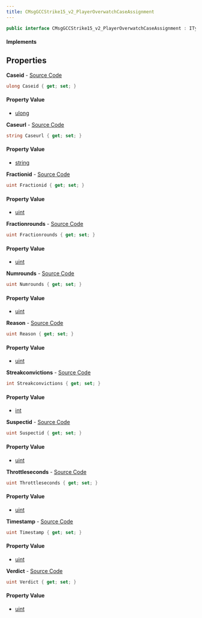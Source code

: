 ```yaml
---
title: CMsgGCCStrike15_v2_PlayerOverwatchCaseAssignment
---
```


```csharp
public interface CMsgGCCStrike15_v2_PlayerOverwatchCaseAssignment : ITypedProtobuf<CMsgGCCStrike15_v2_PlayerOverwatchCaseAssignment>, INativeHandle
```

#### Implements

## Properties

**Caseid** - [Source Code](https://github.com/swiftly-solution/swiftlys2/blob/master/managed/src/SwiftlyS2.Generated/Protobufs/Interfaces/CMsgGCCStrike15_v2_PlayerOverwatchCaseAssignment.cs#L13)

```csharp
ulong Caseid { get; set; }
```

#### Property Value

- [ulong](https://learn.microsoft.com/dotnet/api/system.uint64)

**Caseurl** - [Source Code](https://github.com/swiftly-solution/swiftlys2/blob/master/managed/src/SwiftlyS2.Generated/Protobufs/Interfaces/CMsgGCCStrike15_v2_PlayerOverwatchCaseAssignment.cs#L16)

```csharp
string Caseurl { get; set; }
```

#### Property Value

- [string](https://learn.microsoft.com/dotnet/api/system.string)

**Fractionid** - [Source Code](https://github.com/swiftly-solution/swiftlys2/blob/master/managed/src/SwiftlyS2.Generated/Protobufs/Interfaces/CMsgGCCStrike15_v2_PlayerOverwatchCaseAssignment.cs#L31)

```csharp
uint Fractionid { get; set; }
```

#### Property Value

- [uint](https://learn.microsoft.com/dotnet/api/system.uint32)

**Fractionrounds** - [Source Code](https://github.com/swiftly-solution/swiftlys2/blob/master/managed/src/SwiftlyS2.Generated/Protobufs/Interfaces/CMsgGCCStrike15_v2_PlayerOverwatchCaseAssignment.cs#L37)

```csharp
uint Fractionrounds { get; set; }
```

#### Property Value

- [uint](https://learn.microsoft.com/dotnet/api/system.uint32)

**Numrounds** - [Source Code](https://github.com/swiftly-solution/swiftlys2/blob/master/managed/src/SwiftlyS2.Generated/Protobufs/Interfaces/CMsgGCCStrike15_v2_PlayerOverwatchCaseAssignment.cs#L34)

```csharp
uint Numrounds { get; set; }
```

#### Property Value

- [uint](https://learn.microsoft.com/dotnet/api/system.uint32)

**Reason** - [Source Code](https://github.com/swiftly-solution/swiftlys2/blob/master/managed/src/SwiftlyS2.Generated/Protobufs/Interfaces/CMsgGCCStrike15_v2_PlayerOverwatchCaseAssignment.cs#L43)

```csharp
uint Reason { get; set; }
```

#### Property Value

- [uint](https://learn.microsoft.com/dotnet/api/system.uint32)

**Streakconvictions** - [Source Code](https://github.com/swiftly-solution/swiftlys2/blob/master/managed/src/SwiftlyS2.Generated/Protobufs/Interfaces/CMsgGCCStrike15_v2_PlayerOverwatchCaseAssignment.cs#L40)

```csharp
int Streakconvictions { get; set; }
```

#### Property Value

- [int](https://learn.microsoft.com/dotnet/api/system.int32)

**Suspectid** - [Source Code](https://github.com/swiftly-solution/swiftlys2/blob/master/managed/src/SwiftlyS2.Generated/Protobufs/Interfaces/CMsgGCCStrike15_v2_PlayerOverwatchCaseAssignment.cs#L28)

```csharp
uint Suspectid { get; set; }
```

#### Property Value

- [uint](https://learn.microsoft.com/dotnet/api/system.uint32)

**Throttleseconds** - [Source Code](https://github.com/swiftly-solution/swiftlys2/blob/master/managed/src/SwiftlyS2.Generated/Protobufs/Interfaces/CMsgGCCStrike15_v2_PlayerOverwatchCaseAssignment.cs#L25)

```csharp
uint Throttleseconds { get; set; }
```

#### Property Value

- [uint](https://learn.microsoft.com/dotnet/api/system.uint32)

**Timestamp** - [Source Code](https://github.com/swiftly-solution/swiftlys2/blob/master/managed/src/SwiftlyS2.Generated/Protobufs/Interfaces/CMsgGCCStrike15_v2_PlayerOverwatchCaseAssignment.cs#L22)

```csharp
uint Timestamp { get; set; }
```

#### Property Value

- [uint](https://learn.microsoft.com/dotnet/api/system.uint32)

**Verdict** - [Source Code](https://github.com/swiftly-solution/swiftlys2/blob/master/managed/src/SwiftlyS2.Generated/Protobufs/Interfaces/CMsgGCCStrike15_v2_PlayerOverwatchCaseAssignment.cs#L19)

```csharp
uint Verdict { get; set; }
```

#### Property Value

- [uint](https://learn.microsoft.com/dotnet/api/system.uint32)

